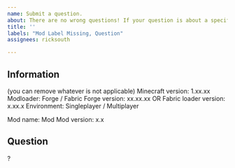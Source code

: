 ```yaml
---
name: Submit a question.
about: There are no wrong questions! If your question is about a specific mod, please mention the mod name.
title: ''
labels: "Mod Label Missing, Question"
assignees: ricksouth

---
```


## **Information**
(you can remove whatever is not applicable)
Minecraft version: 1.xx.xx
Modloader: Forge / Fabric
Forge version: xx.xx.xx  OR  Fabric loader version: x.xx.x
Environment: Singleplayer / Multiplayer

Mod name: Mod
Mod version: x.x


## **Question**
?
